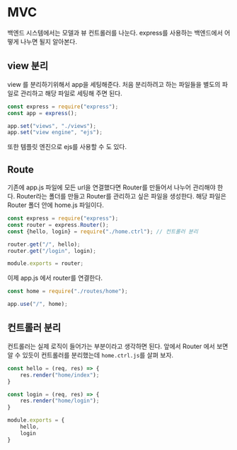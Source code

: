 # MVC
백엔드 시스템에서는 모델과 뷰 컨트롤러를 나눈다. express를 사용하는 백엔드에서 어떻게 나누면 될지 알아본다. 

## view 분리
view 를 분리하기위해서 app을 세팅해준다. 처음 분리하려고 하는 파일들을 별도의 파일로 관리하고 해당 파일로 세팅해 주면 된다. 

```js
const express = require("express");
const app = express();

app.set("views", "./views");
app.set("view engine", "ejs");
```
또한 템플릿 엔진으로 ejs를 사용할 수 도 있다. 

## Route
기존에 app.js 파일에 모든 url을 연결했다면 Router를 만들어서 나누어 관리해야 한다. 
Router라는 폴더를 만들고 Router를 관리하고 싶은 파일을 생성한다. 
해당 파일은 Router 폴더 안에 home.js 파일이다.

```js
const express = require("express");
const router = express.Router();
const {hello, login} = require("./home.ctrl"); // 컨트롤러 분리

router.get("/", hello);
router.get("/login", login);

module.exports = router;
```

이제 app.js 에서 router를 연결한다. 

```js
const home = require("./routes/home");

app.use("/", home);
```

## 컨트롤러 분리 
컨트롤러는 실제 로직이 들어가는 부분이라고 생각하면 된다. 앞에서 Router 에서 보면 알 수 있듯이 컨트롤러를 분리했는데 `home.ctrl.js`를 살펴 보자.

```js
const hello = (req, res) => {
	res.render("home/index");
}

const login = (req, res) => {
	res.render("home/login");
}

module.exports = {
	hello,
	login
}
```
